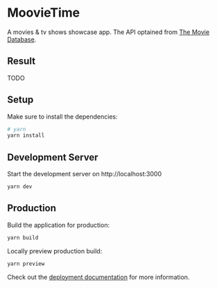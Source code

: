 # MoovieTime

A movies & tv shows showcase app. The API optained from [The Movie Database](https://developers.themoviedb.org/3/getting-started/introduction).


## Result

TODO

## Setup

Make sure to install the dependencies:

```bash
# yarn
yarn install
```

## Development Server

Start the development server on http://localhost:3000

```bash
yarn dev
```

## Production

Build the application for production:

```bash
yarn build
```

Locally preview production build:

```bash
yarn preview
```

Check out the [deployment documentation](https://nuxt.com/docs/getting-started/deployment) for more information.
